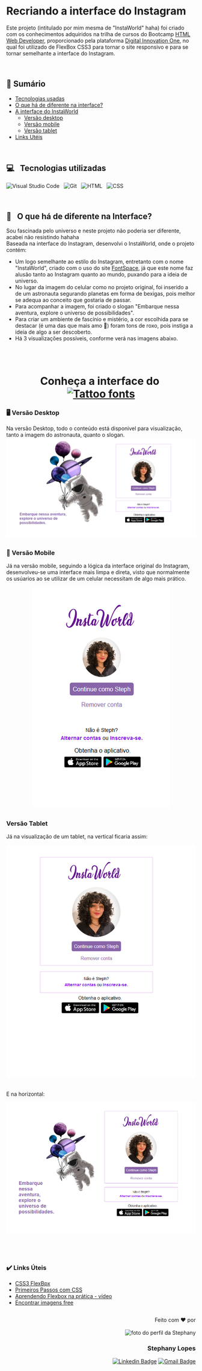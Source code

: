 # Recriando a interface do Instagram

Este projeto (intitulado por mim mesma de "InstaWorld" haha) foi criado com os conhecimentos adquiridos na trilha de cursos do Bootcamp <a href= "https://web.dio.me/track/9fb3f492-ea99-4055-82cb-c364f18706ecBootcamp">HTML Web Developer</a>, proporcionado pela plataforma <a href="https://www.dio.me/sign-in">Digital Innovation One</a>, no qual foi utilizado de FlexBox CSS3 para tornar o site responsivo e para se tornar semelhante a interface do Instagram.

<br> 

## 📑 Sumário

<div>
	<ul> 
		<li> <a href="https://github.com/stpn-lopes/InstaWorld/edit/main/README.md#--tecnologias-utilizadas">Tecnologias usadas</a></li>
		<li> <a href="https://github.com/stpn-lopes/InstaWorld/edit/main/README.md#--o-que-h%C3%A1-de-diferente-na-interface">O que há de diferente na interface?</a></li>
		<li> <a href="https://github.com/stpn-lopes/InstaWorld/edit/main/README.md#conhe%C3%A7a-a-interface-do----">A interface do InstaWorld</a>
			<ul> 
				<li><a href="https://github.com/stpn-lopes/InstaWorld/edit/main/README.md#vers%C3%A3o-desktop">Versão desktop</a></li>
				<li><a href="https://github.com/stpn-lopes/InstaWorld/edit/main/README.md#vers%C3%A3o-mobile">Versão mobile</a></li>
				<li><a href="https://github.com/stpn-lopes/InstaWorld/edit/main/README.md#vers%C3%A3o-tablet">Versão tablet</a></li>
			</ul>
		</li>
		<li><a href="https://github.com/stpn-lopes/InstaWorld/edit/main/README.md#%EF%B8%8F-links-%C3%BAteis">Links Utéis</a></li>
	</ul>
</div>
<br> 


## 💻 &nbsp; Tecnologias utilizadas 
![Visual Studio Code](https://img.shields.io/badge/-Visual%20Studio%20Code-black?style=for-the-badge&logo=visual-studio-code&logoColor=white&labelColor=purple) &nbsp;
![Git](https://img.shields.io/badge/-Git-black?style=for-the-badge&logoColor=white&logo=git&labelColor=purple) &nbsp;
![HTML](https://img.shields.io/badge/-HTML5-black?style=for-the-badge&logo=html5&logoColor=white&labelColor=purple) &nbsp;
![CSS](https://img.shields.io/badge/-CSS3-black?style=for-the-badge&logo=CSS3&logoColor=white&labelColor=purple)

<br>

## 👀 &nbsp; O que há de diferente na Interface?
Sou fascinada pelo universo e neste projeto não poderia ser diferente, acabei não resistindo hahaha <br> 
Baseada na interface do Instagram, desenvolvi o InstaWorld, onde o projeto contém:

<ul>
  <li> Um logo semelhante ao estilo do Instagram, entretanto com o nome "InstaWorld", criado com o uso do site <a href="https://www.fontspace.com/amsterdam-font-f29770">FontSpace</a>, já que este nome faz alusão tanto ao Instagram quanto ao mundo, puxando para a ideia de universo. </li>
  <li> No lugar da imagem do celular como no projeto original, foi inserido a de um astronauta segurando planetas em forma de bexigas, pois melhor se adequa ao conceito que gostaria de passar. </li>
  <li> Para acompanhar a imagem, foi criado o slogan "Embarque nessa aventura, explore o universo de possibilidades". </li>
  <li> Para criar um ambiente de fascínio e mistério, a cor escolhida para se destacar (é uma das que mais amo 🥰) foram tons de roxo, pois instiga a ideia de algo a ser descoberto. </li>
  <li> Há 3 visualizações possíveis, conforme verá nas imagens abaixo. </li>
</ul>

<br> <br>

<h1 align="center"> Conheça a interface do&nbsp; <a href="https://www.fontspace.com/category/tattoo"><img src="https://see.fontimg.com/api/renderfont4/ZVGqm/eyJyIjoiZnMiLCJoIjo2MiwidyI6MTAwMCwiZnMiOjYyLCJmZ2MiOiIjRkZGQUZBIiwiYmdjIjoiI0ZGRkZGRiIsInQiOjF9/SW5zdGFXb3JsZA/amsterdam.png" alt="Tattoo fonts" ></a> </h1>

### 🖥️ Versão Desktop 
Na versão Desktop, todo o conteúdo está disponivel para visualização, tanto a imagem do astronauta, quanto o slogan. <br>
![example_desktop](img/examples/example_desktop.png)

##
### 📲 Versão Mobile
Já na versão mobile, seguindo a lógica da interface original do Instagram, desenvolveu-se uma interface mais limpa e direta, visto que normalmente os usúarios ao se utilizar de um celular necessitam de algo mais prático.
<div align=center>
   <img src="img/examples/example_mobile.png"/> 
</div>

##
### Versão Tablet
Já na visualização de um tablet, na vertical ficaria assim: <br>

<div align="center"> 
	
![example_tablet](img/examples/example_tablet.png) 
	
</div>

<br> 
E na horizontal: <br>

![example_tablet_horizontal](img/examples/example_tablet_horizontal.png)

<br> <br>

##
### ✔️ Links Úteis

<ul>
	<li><a href="https://www.w3schools.com/css/css3_flexbox.asp" target="_blank">CSS3 FlexBpx</a></li>
	<li><a href="https://developer.mozilla.org/pt-BR/docs/Learn/CSS/First_steps" target="_blank">Primeiros Passos com CSS</a></li>
	<li><a href="https://www.youtube.com/watch?v=Y9nSfBUhSXs" target="_blank">Aprendendo Flexbox na prática - vídeo</a></li>
	<li><a href="https://unsplash.com/" target="_blank">Encontrar imagens free</a></li>
</ul>

##

<div align=right>

Feito com ❤️ por <br> <br>
 <img src="https://avatars.githubusercontent.com/u/91392505?v=4" width="100px" alt="foto do perfil da Stephany">
### Stephany Lopes
	
[![Linkedin Badge](https://img.shields.io/badge/-Linkedin-blue?style=flat-square&logo=Linkedin&logoColor=white&link=https://www.linkedin.com/in/stpn-lopes/)](https://www.linkedin.com/in/stpn-lopes/) 
[![Gmail Badge](https://img.shields.io/badge/-stpn.lopes@gmail.com-c14438?style=flat-square&logo=Gmail&logoColor=white&link=mailto:stpn.lopes@gmail.com)](mailto:stpn.lopes@gmail.com)

</div>
